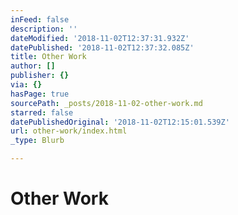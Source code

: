 ```yaml
---
inFeed: false
description: ''
dateModified: '2018-11-02T12:37:31.932Z'
datePublished: '2018-11-02T12:37:32.085Z'
title: Other Work
author: []
publisher: {}
via: {}
hasPage: true
sourcePath: _posts/2018-11-02-other-work.md
starred: false
datePublishedOriginal: '2018-11-02T12:15:01.539Z'
url: other-work/index.html
_type: Blurb

---
```

# Other Work